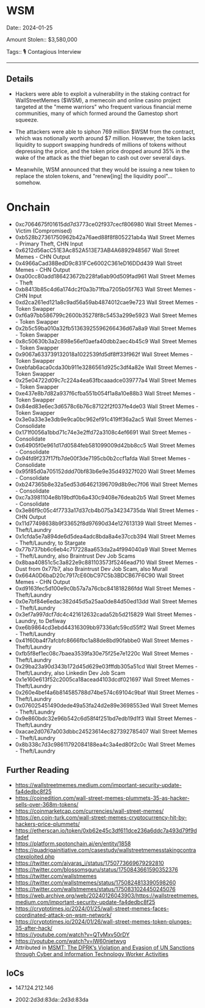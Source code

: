 # WSM

Date:: 2024-01-25

Amount Stolen:: $3,580,000

Tags:: 🎙️ Contagious Interview

---


## Details

- Hackers were able to exploit a vulnerability in the staking contract for WallStreetMemes ($WSM), a memecoin and online casino project targeted at the "meme warriors" who frequent various financial meme communities, many of which formed around the Gamestop short squeeze.

- The attackers were able to siphon 769 million $WSM from the contract, which was notionally worth around $7 million. However, the token lacks liquidity to support swapping hundreds of millions of tokens without depressing the price, and the token price dropped around 35% in the wake of the attack as the thief began to cash out over several days.

- Meanwhile, WSM announced that they would be issuing a new token to replace the stolen tokens, and "renew[ing] the liquidity pool"... somehow.


# Onchain

- 0xc7064675f01615dd7d3773ce02f937cecf806980  Wall Street Memes - Victim (Compromised)
- 0xb528b27361750962b42a76aed88f8f805221ab4a  Wall Street Memes - Primary Theft, CHN Input
- 0x6212d56acC51E3Ac852A513E73AB4A6892948567  Wall Street Memes - CHN Output
- 0x4966aCad38BedD9c831FCe6002C361eD16DDd439  Wall Street Memes - CHN Output
- 0xa00cc80add186423672b228fa6ab90d509fad961  Wall Street Memes - Theft
- 0xb8413b85c4d6a174dc2f0a3b71fba7205b05f763  Wall Street Memes - CHN Input
- 0xd2ca261ed121a8c9ad56a59ab4874012cae9e723  Wall Street Memes - Token Swapper
- 0xf6a97bb586799c2600b35278f8c5453a299e5923  Wall Street Memes - Token Swapper
- 0x2b5c59ba010a32fb51363925596266436d67a8a9  Wall Street Memes - Token Swapper
- 0x8c50630b3a2c898e56ef0aefa40dbb2aec4b45c9  Wall Street Memes - Token Swapper
- 0x9067a633739132018a1022539fd5df8ff33f962f  Wall Street Memes - Token Swapper
- 0xebfab6aca0cda30b911e3286561d925c3df4a82e  Wall Street Memes - Token Swapper
- 0x25e04722d09c7c224a4ea63fbcaaadce039777a4  Wall Street Memes - Token Swapper
- 0xe437e8b7d82a937f6cfba551b054f1a8a10e88b3  Wall Street Memes - Token Swapper
- 0x84ed83e6ec3d6578c6b76c87122f2f037fe4de03  Wall Street Memes - Token Swapper
- 0x3e0a33e3e3db9e9ca0bc962ef91c419ff36a2ac5  Wall Street Memes - Consolidate
- 0x171f0056a1bbd71c74e3e2ffd72a3108c4ef6691  Wall Street Memes - Consolidate
- 0x64905f0e961d17d0584feb581099009d42bb8cc5  Wall Street Memes - Consolidate
- 0x94fd9f237f17fb7de00f3de7195cb0b2ccf1afda  Wall Street Memes - Consolidate
- 0x95f85d0a705152ddd70bf83b6e9e35d49327f020  Wall Street Memes - Consolidate
- 0xb247365b8e32a5ed53d64621396709d8b9ec7f06  Wall Street Memes - Consolidate
- 0xc7a3981104e8b19bdf0b6a430c9408e76deab2b5  Wall Street Memes - Consolidate
- 0x3e86f9c05c4f7733a17d37cb4b075a34234735da  Wall Street Memes - CHN Output
- 0x11d77498638b9f33652f8d97690d34e127613139  Wall Street Memes - Theft/Laundry
- 0x1cfda5e7a894de6d5dea4adc8bda8a4e37ccb394  Wall Street Memes - Theft/Laundry, to Stargate
- 0x77b737bb6c6eb4c717228aa653da2a4f994040a9  Wall Street Memes - Theft/Laundry, also Braintrust Dev Job Scams
- 0x8baa40851c5c3a822e9c881103573f5246ead710  Wall Street Memes - Dust from 0x77b7, also Braintrust Dev Job Scam, also Murall
- 0x664A0D6baD20c7917cE60bC97C5b3BDCB67F6C90  Wall Street Memes - CHN Output
- 0xd9163fec5d100e9c0b57a7a76cbc841818286fdd  Wall Street Memes - Theft/Laundry
- 0x0e7bf84e6edac382d45d5a25aa0de84d50ed13dd  Wall Street Memes - Theft/Laundry
- 0x3ef7a997dcf7dc4c421612632cada52b5d215829  Wall Street Memes - Laundry, to Defiway
- 0xe6b9864cd3ebd44316309bb97336afc59cd55ff2  Wall Street Memes - Theft/Laundry
- 0x41f60ba4f7afcbfc8666fbc1a88de8bd90fabbe0  Wall Street Memes - Theft/Laundry
- 0xfb5f8ef1ec08c7baea3539fa30e75f25e7e1220c  Wall Street Memes - Theft/Laundry
- 0x29ba23a90d343b172d45d629e03fffdb305a51cd  Wall Street Memes - Theft/Laundry, also Linkedin Dev Job Scam
- 0x1e160e613f52c2005ca18acead4103dcdf021697  Wall Street Memes - Theft/Laundry
- 0x260e4bef4a6b814585788d74be574c69104c9baf  Wall Street Memes - Theft/Laundry
- 0x076025451490dede49a53fa24d2e89e3698553ed  Wall Street Memes - Theft/Laundry
- 0x9e860bdc32e96b542c6d58f4f251bd7edb19d1f3  Wall Street Memes - Theft/Laundry
- 0xacae2d0767a003dbbc24523614ec827392785407  Wall Street Memes - Theft/Laundry
- 0x8b338c7d3c98611792084188ea4c3a4ed80f2c0c  Wall Street Memes - Theft/Laundry



## Further Reading

- https://wallstreetmemes.medium.com/important-security-update-fa4dedbc8f25
- https://coinedition.com/wall-street-memes-plummets-35-as-hacker-sells-over-368m-tokens/
- https://coinmarketcap.com/currencies/wall-street-memes/
- https://en.coin-turk.com/wall-street-memes-cryptocurrency-hit-by-hackers-price-plummets/
- https://etherscan.io/token/0xb62e45c3df611dce236a6ddc7a493d79f9dfadef
- https://platform.spotonchain.ai/en/entity/1858
- https://quadrigainitiative.com/casestudy/wallstreetmemesstakingcontractexploited.php
- https://twitter.com/aivaras_i/status/1750773669679292810
- https://twitter.com/blossomsguru/status/1750843661590352376
- https://twitter.com/wallstmemes
- https://twitter.com/wallstmemes/status/1750824813390598260
- https://twitter.com/wallstmemes/status/1750831024450245076
- https://web.archive.org/web/20240126043903/https://wallstreetmemes.medium.com/important-security-update-fa4dedbc8f25
- https://cryptotimes.io/2024/01/25/wall-street-memes-faces-coordinated-attack-on-wsm-network/
- https://cryptotimes.io/2024/01/26/wall-street-memes-token-plunges-35-after-hack/
- https://youtube.com/watch?v=QTvMxv50rDY
- https://youtube.com/watch?v=lW60njetwyg
- Attributed in [MSMT: The DPRK’s Violation and Evasion of UN Sanctions through Cyber and Information Technology Worker Activities](./pdfs/2025-10-22_MSMT-Report.pdf)



## IoCs

- 147.124.212.146

- 2002:2d3d:83da::2d3d:83da

